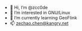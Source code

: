 - 👋 Hi, I’m @zcc0de
- 👀 I’m interested in GNU/Linux
- 🌱 I’m currently learning GeoFlink
- 📫 zechao.chen@kangry.net

<!---
zcc0de/zcc0de is a ✨ special ✨ repository because its `README.md` (this file) appears on your GitHub profile.
You can click the Preview link to take a look at your changes.
--->
